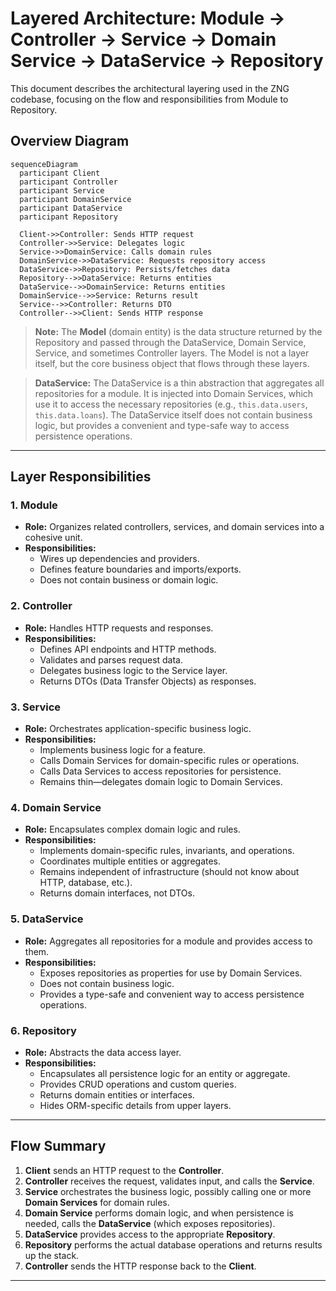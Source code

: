 # Layered Architecture: Module → Controller → Service → Domain Service → DataService → Repository

This document describes the architectural layering used in the ZNG codebase, focusing on the flow and responsibilities from Module to Repository.

## Overview Diagram

```mermaid
sequenceDiagram
  participant Client
  participant Controller
  participant Service
  participant DomainService
  participant DataService
  participant Repository

  Client->>Controller: Sends HTTP request
  Controller->>Service: Delegates logic
  Service->>DomainService: Calls domain rules
  DomainService->>DataService: Requests repository access
  DataService->>Repository: Persists/fetches data
  Repository-->>DataService: Returns entities
  DataService-->>DomainService: Returns entities
  DomainService-->>Service: Returns result
  Service-->>Controller: Returns DTO
  Controller-->>Client: Sends HTTP response
```

> **Note:** The **Model** (domain entity) is the data structure returned by the Repository and passed through the DataService, Domain Service, Service, and sometimes Controller layers. The Model is not a layer itself, but the core business object that flows through these layers.

> **DataService:** The DataService is a thin abstraction that aggregates all repositories for a module. It is injected into Domain Services, which use it to access the necessary repositories (e.g., `this.data.users`, `this.data.loans`). The DataService itself does not contain business logic, but provides a convenient and type-safe way to access persistence operations.

---

## Layer Responsibilities

### 1. Module
- **Role:** Organizes related controllers, services, and domain services into a cohesive unit.
- **Responsibilities:**
  - Wires up dependencies and providers.
  - Defines feature boundaries and imports/exports.
  - Does not contain business or domain logic.

### 2. Controller
- **Role:** Handles HTTP requests and responses.
- **Responsibilities:**
  - Defines API endpoints and HTTP methods.
  - Validates and parses request data.
  - Delegates business logic to the Service layer.
  - Returns DTOs (Data Transfer Objects) as responses.

### 3. Service
- **Role:** Orchestrates application-specific business logic.
- **Responsibilities:**
  - Implements business logic for a feature.
  - Calls Domain Services for domain-specific rules or operations.
  - Calls Data Services to access repositories for persistence.
  - Remains thin—delegates domain logic to Domain Services.

### 4. Domain Service
- **Role:** Encapsulates complex domain logic and rules.
- **Responsibilities:**
  - Implements domain-specific rules, invariants, and operations.
  - Coordinates multiple entities or aggregates.
  - Remains independent of infrastructure (should not know about HTTP, database, etc.).
  - Returns domain interfaces, not DTOs.

### 5. DataService
- **Role:** Aggregates all repositories for a module and provides access to them.
- **Responsibilities:**
  - Exposes repositories as properties for use by Domain Services.
  - Does not contain business logic.
  - Provides a type-safe and convenient way to access persistence operations.

### 6. Repository
- **Role:** Abstracts the data access layer.
- **Responsibilities:**
  - Encapsulates all persistence logic for an entity or aggregate.
  - Provides CRUD operations and custom queries.
  - Returns domain entities or interfaces.
  - Hides ORM-specific details from upper layers.

---

## Flow Summary
1. **Client** sends an HTTP request to the **Controller**.
2. **Controller** receives the request, validates input, and calls the **Service**.
3. **Service** orchestrates the business logic, possibly calling one or more **Domain Services** for domain rules.
4. **Domain Service** performs domain logic, and when persistence is needed, calls the **DataService** (which exposes repositories).
5. **DataService** provides access to the appropriate **Repository**.
6. **Repository** performs the actual database operations and returns results up the stack.
7. **Controller** sends the HTTP response back to the **Client**.

---
